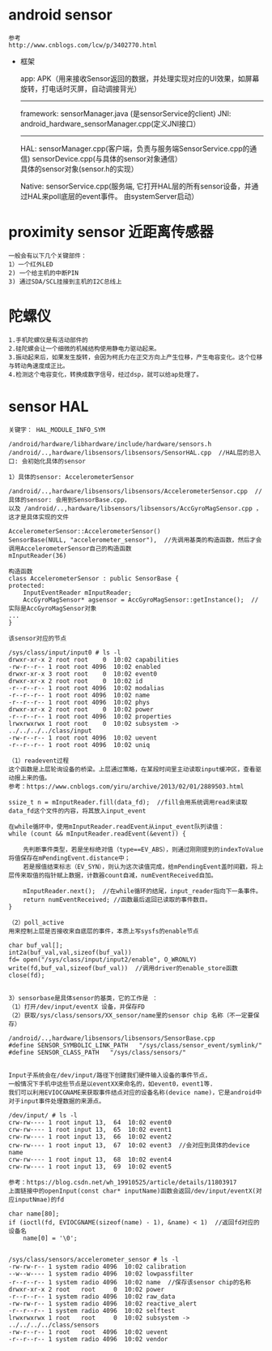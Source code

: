 # android sensor #

	参考 
	http://www.cnblogs.com/lcw/p/3402770.html

- 框架


	app:    APK（用来接收Sensor返回的数据，并处理实现对应的UI效果，如屏幕旋转，打电话时灭屏，自动调接背光）
	
	-----------------------------------------------------------
	
	framework: sensorManager.java (是sensorService的client)
	JNI: android_hardware_sensorManager.cpp(定义JNI接口）
	
	-----------------------------------------------------------
	HAL: sensorManager.cpp(客户端，负责与服务端SensorService.cpp的通信)
		 sensorDevice.cpp(与具体的sensor对象通信）   
		 具体的sensor对象(sensor.h的实现）
		 
	Native: sensorService.cpp(服务端, 它打开HAL层的所有sensor设备，并通过HAL来poll底层的event事件。 由systemServer启动） 
	
# proximity sensor 近距离传感器 #

    一般会有以下几个关键部件：
    1）一个红外LED
    2) 一个给主机的中断PIN
    3) 通过SDA/SCL挂接到主机的I2C总线上
    
    
# 陀螺仪 #

	1.手机陀螺仪是有活动部件的
	2.硅陀螺会让一个细微的机械结构使用静电力驱动起来。
	3.振动起来后，如果发生旋转，会因为柯氏力在正交方向上产生位移，产生电容变化。这个位移与转动角速度成正比。
	4.检测这个电容变化，转换成数字信号，经过dsp，就可以给ap处理了。

#  sensor HAL #

	关键字： HAL_MODULE_INFO_SYM
	
	/android/hardware/libhardware/include/hardware/sensors.h
	/android/..,hardware/libsensors/libsensors/SensorHAL.cpp  //HAL层的总入口: 会初始化具体的sensor
	
	1）具体的sensor: AccelerometerSensor
	
	/android/..,hardware/libsensors/libsensors/AccelerometerSensor.cpp  //具体的sensor: 会用到SensorBase.cpp，
	以及 /android/..,hardware/libsensors/libsensors/AccGyroMagSensor.cpp ，这才是具体实现的文件
	
	AccelerometerSensor::AccelerometerSensor()
	SensorBase(NULL, "accelerometer_sensor"),  //先调用基类的构造函数，然后才会调用AccelerometerSensor自己的构造函数
	mInputReader(36)
	
	构造函数
	class AccelerometerSensor : public SensorBase {
	protected:
	    InputEventReader mInputReader;
	    AccGyroMagSensor* agsensor = AccGyroMagSensor::getInstance();  //实际是AccGyroMagSensor对象
	...
	}
	
	该sensor对应的节点
	
	/sys/class/input/input0 # ls -l
	drwxr-xr-x 2 root root    0  10:02 capabilities
	-rw-r--r-- 1 root root 4096  10:02 enabled
	drwxr-xr-x 3 root root    0  10:02 event0
	drwxr-xr-x 2 root root    0  10:02 id
	-r--r--r-- 1 root root 4096  10:02 modalias
	-r--r--r-- 1 root root 4096  10:02 name
	-r--r--r-- 1 root root 4096  10:02 phys
	drwxr-xr-x 2 root root    0  10:02 power
	-r--r--r-- 1 root root 4096  10:02 properties
	lrwxrwxrwx 1 root root    0  10:02 subsystem -> ../../../../class/input
	-rw-r--r-- 1 root root 4096  10:02 uevent
	-r--r--r-- 1 root root 4096  10:02 uniq
	
	（1）readevent过程
	这个函数是上层轮询设备的桥梁。上层通过策略，在某段时间里主动读取input缓冲区，查看驱动报上来的值。 
	参考：https://www.cnblogs.com/yiru/archive/2013/02/01/2889503.html
	
	ssize_t n = mInputReader.fill(data_fd);  //fill会用系统调用read来读取data_fd这个文件的内容，将其放入input_event
	
	在while循环中，使用mInputReader.readEvent从input_event队列读值：
	while (count && mInputReader.readEvent(&event)) {
	    
	    先判断事件类型，若是坐标绝对值（type==EV_ABS），则通过刚刚提到的indexToValue将值保存在mPendingEvent.distance中；
	    若是报值结束标志（EV_SYN），则认为这次读值完成，给mPendingEvent盖时间戳，将上层传来取值的指针赋上数据，计数器count自减，numEventReceived自加。
	
	    mInputReader.next();  //在while循环的结尾，input_reader指向下一条事件。
	    return numEventReceived; //函数最后返回已读取的事件数目。
	}
	
	（2）poll_active
	用来控制上层是否接收来自底层的事件，本质上写sysfs的enable节点

	char buf_val[];
	int2a(buf_val,val,sizeof(buf_val))
	fd= open("/sys/class/input/input2/enable", O_WRONLY)
	write(fd,buf_val,sizeof(buf_val))  //调用driver的enable_store函数
	close(fd);
	

	3）sensorbase是具体sensor的基类，它的工作是 ：
	（1）打开/dev/input/eventX 设备，并保存FD
	（2）获取/sys/class/sensors/XX_sensor/name里的sensor chip 名称（不一定要保存）
	
	/android/..,hardware/libsensors/libsensors/SensorBase.cpp
	#define SENSOR_SYMBOLIC_LINK_PATH   "/sys/class/sensor_event/symlink/"
	#define SENSOR_CLASS_PATH   "/sys/class/sensors/"
	
	
	Input子系统会在/dev/input/路径下创建我们硬件输入设备的事件节点，
	一般情况下手机中这些节点是以eventXX来命名的，如event0，event1等.
	我们可以利用EVIOCGNAME来获取事件结点对应的设备名称(device name)，它是android中对于input事件处理数据的来源点。
	
	/dev/input/ # ls -l
	crw-rw---- 1 root input 13,  64  10:02 event0
	crw-rw---- 1 root input 13,  65  10:02 event1
	crw-rw---- 1 root input 13,  66  10:02 event2
	crw-rw---- 1 root input 13,  67  10:02 event3  //会对应到具体的device name
	crw-rw---- 1 root input 13,  68  10:02 event4
	crw-rw---- 1 root input 13,  69  10:02 event5
	
	参考：https://blog.csdn.net/wh_19910525/article/details/11803917
	上面链接中的openInput(const char* inputName)函数会返回/dev/input/eventX(对应inputNmae)的fd
	
	char name[80];
	if (ioctl(fd, EVIOCGNAME(sizeof(name) - 1), &name) < 1)  //返回fd对应的设备名
	    name[0] = '\0';
	
	
	/sys/class/sensors/accelerometer_sensor # ls -l
	-rw-rw-r-- 1 system radio 4096  10:02 calibration
	--w--w---- 1 system radio 4096  10:02 lowpassfilter
	-r--r--r-- 1 system radio 4096  10:02 name  //保存该sensor chip的名称
	drwxr-xr-x 2 root   root     0  10:02 power
	-r--r--r-- 1 system radio 4096  10:02 raw_data
	-rw-rw-r-- 1 system radio 4096  10:02 reactive_alert
	-r--r--r-- 1 system radio 4096  10:02 selftest
	lrwxrwxrwx 1 root   root     0  10:02 subsystem -> ../../../../class/sensors
	-rw-r--r-- 1 root   root  4096  10:02 uevent
	-r--r--r-- 1 system radio 4096  10:02 vendor
